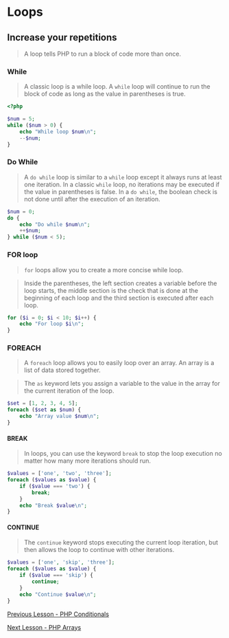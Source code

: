 # Loops

## Increase your repetitions


> A loop tells PHP to run a block of code more than once.

### While 

> A classic loop is a while loop.
> A `while` loop will continue to run the block of code as long as the value in parentheses is true.

```php
<?php

$num = 5;
while ($num > 0) {
    echo "While loop $num\n";
    --$num;
}
```

### Do While

> A `do while` loop is similar to a `while` loop except it always runs at least one iteration. In a classic `while` loop, no iterations may be executed if the value in parentheses is false. In a `do while`, the boolean check
is not done until after the execution of an iteration.
```php
$num = 0;
do {
    echo "Do while $num\n";
    ++$num;
} while ($num < 5);
```

### FOR loop 

> `for` loops allow you to create a more concise while loop.

> Inside the parentheses, the left section creates a variable before the loop starts, the middle section is the check that is done at the beginning of each loop and the third section is executed after each loop.

```php
for ($i = 0; $i < 10; $i++) {
    echo "For loop $i\n";
}
```

### FOREACH

> A `foreach` loop allows you to easily loop over an array. 
>An array is a list of data stored together.

> The `as` keyword lets you assign a variable to the value
in the array for the current iteration of the loop.

```php
$set = [1, 2, 3, 4, 5];
foreach ($set as $num) {
    echo "Array value $num\n";
}
```

#### BREAK
> In loops, you can use the keyword `break` to stop the loop execution no matter how many more iterations should run.

```php
$values = ['one', 'two', 'three'];
foreach ($values as $value) {
    if ($value === 'two') {
        break;
    }
    echo "Break $value\n";
}
```

#### CONTINUE 
> The `continue` keyword stops executing the current loop iteration, but then allows the loop to continue with other iterations.

```php
$values = ['one', 'skip', 'three'];
foreach ($values as $value) {
    if ($value === 'skip') {
        continue;
    }
    echo "Continue $value\n";
}
```

[ Previous Lesson - PHP Conditionals ](./conditionals.md)


[ Next Lesson - PHP Arrays ](./arrays.md)